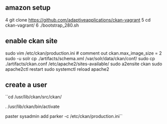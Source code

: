 ## amazon setup
4  git clone https://github.com/adaptiveapplications/ckan-vagrant
5  cd ckan-vagrant/
6  ./bootstrap_280.sh 

## enable ckan site
sudo vim  /etc/ckan/production.ini # comment out ckan.max_image_size = 2
sudo -u solr cp ./artifacts/schema.xml /var/solr/data/ckan/conf/
sudo cp ./artifacts/ckan.conf /etc/apache2/sites-available/
sudo a2ensite ckan
sudo apache2ctl restart
sudo systemctl reload apache2

## create a user
``cd /usr/lib/ckan/src/ckan/

. /usr/lib/ckan/bin/activate

paster sysadmin add parker -c /etc/ckan/production.ini``